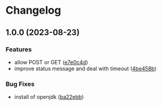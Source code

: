 # Changelog

## 1.0.0 (2023-08-23)


### Features

* allow POST or GET ([e7e0c4d](https://github.com/cheminfo/maygen-docker/commit/e7e0c4db5c03f2e23d6f303ee27a2352cdf9539b))
* improve status message and deal with timeout ([4be458b](https://github.com/cheminfo/maygen-docker/commit/4be458b71d1272fab19e3a3da230a710deebab90))


### Bug Fixes

* install of openjdk ([ba22ebb](https://github.com/cheminfo/maygen-docker/commit/ba22ebb5094bd189b77b68b045af5b7e705ec700))

